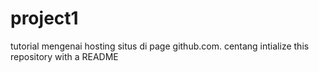 # project1
tutorial mengenai hosting situs di page github.com. centang intialize this repository with a README
